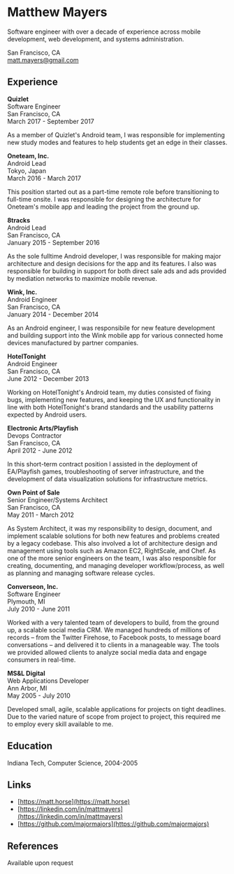 # Matthew Mayers

Software engineer with over a decade of experience across mobile development, web development, and systems administration.

San Francisco, CA  
matt.mayers@gmail.com

## Experience

**Quizlet**  
Software Engineer  
San Francisco, CA  
March 2017 - September 2017

As a member of Quizlet's Android team, I was responsible for implementing new study modes and features to help students get an edge in their classes.

**Oneteam, Inc.**  
Android Lead  
Tokyo, Japan  
March 2016 - March 2017

This position started out as a part-time remote role before transitioning to full-time onsite. I was responsible for designing the architecture for Oneteam's mobile app and leading the project from the ground up.

**8tracks**  
Android Lead  
San Francisco, CA  
January 2015 - September 2016

As the sole fulltime Android developer, I was responsible for making major architecture and design decisions for the app and its features. I also was responsible for building in support for both direct sale ads and ads provided by mediation networks to maximize mobile revenue.

**Wink, Inc.**  
Android Engineer  
San Francisco, CA  
January 2014 - December 2014

As an Android engineer, I was responsibile for new feature development and building support into the Wink mobile app for various connected home devices manufactured by partner companies.

**HotelTonight**  
Android Engineer  
San Francisco, CA  
June 2012 - December 2013

Working on HotelTonight's Android team, my duties consisted of fixing bugs, implementing new features, and keeping the UX and functionality in line with both HotelTonight's brand standards and the usability patterns expected by Android users.

**Electronic Arts/Playfish**  
Devops Contractor  
San Francisco, CA  
April 2012 - June 2012

In this short-term contract position I assisted in the deployment of EA/Playfish games, troubleshooting of server infrastructure, and the development of data visualization solutions for infrastructure metrics.

**Own Point of Sale**  
Senior Engineer/Systems Architect  
San Francisco, CA  
May 2011 - March 2012

As System Architect, it was my responsibility to design, document, and implement scalable solutions for both new features and problems created by a legacy codebase. This also involved a lot of architecture design and management using tools such as Amazon EC2, RightScale, and Chef. As one of the more senior engineers on the team, I was also responsible for creating, documenting, and managing developer workflow/process, as well as planning and managing software release cycles.

**Converseon, Inc.**  
Software Engineer  
Plymouth, MI  
July 2010 - June 2011

Worked with a very talented team of developers to build, from the ground up, a scalable social media CRM. We managed hundreds of millions of records – from the Twitter Firehose, to Facebook posts, to message board conversations – and delivered it to clients in a manageable way. The tools we provided allowed clients to analyze social media data and engage consumers in real-time.

**MS&L Digital**  
Web Applications Developer  
Ann Arbor, MI  
May 2005 - July 2010

Developed small, agile, scalable applications for projects on tight deadlines. Due to the varied nature of scope from project to project, this required me to employ every skill available to me.

## Education

Indiana Tech, Computer Science, 2004-2005

## Links

- [https://matt.horse](https://matt.horse)
- [https://linkedin.com/in/mattmayers](https://linkedin.com/in/mattmayers)
- [https://github.com/majormajors](https://github.com/majormajors)

## References

Available upon request
